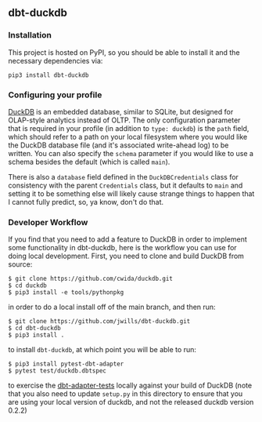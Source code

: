 ## dbt-duckdb

### Installation

This project is hosted on PyPI, so you should be able to install it and the necessary dependencies via:

`pip3 install dbt-duckdb`

### Configuring your profile

[DuckDB](http://duckdb.org) is an embedded database, similar to SQLite, but designed for OLAP-style analytics instead of OLTP. The only
configuration parameter that is required in your profile (in addition to `type: duckdb`) is the `path` field, which should refer to
a path on your local filesystem where you would like the DuckDB database file (and it's associated write-ahead log) to be written.
You can also specify the `schema` parameter if you would like to use a schema besides the default (which is called `main`).

There is also a `database` field defined in the `DuckDBCredentials` class for consistency with the parent `Credentials` class,
but it defaults to `main` and setting it to be something else will likely cause strange things to happen that I cannot fully predict,
so, ya know, don't do that.

### Developer Workflow
If you find that you need to add a feature to DuckDB in order to implement some functionality in dbt-duckdb, here is
the workflow you can use for doing local development. First, you need to clone and build DuckDB from source:

```
$ git clone https://github.com/cwida/duckdb.git
$ cd duckdb
$ pip3 install -e tools/pythonpkg
```

in order to do a local install off of the main branch, and then run:

```
$ git clone https://github.com/jwills/dbt-duckdb.git
$ cd dbt-duckdb
$ pip3 install .
```

to install `dbt-duckdb`, at which point you will be able to run:

```
$ pip3 install pytest-dbt-adapter
$ pytest test/duckdb.dbtspec
```

to exercise the [dbt-adapter-tests](https://github.com/fishtown-analytics/dbt-adapter-tests) locally against your build of DuckDB
(note that you also need to update `setup.py` in this directory to ensure that you are using your local version of duckdb, and not
the released duckdb version 0.2.2)
